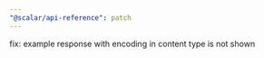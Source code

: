 ```yaml
---
"@scalar/api-reference": patch
---
```


fix: example response with encoding in content type is not shown
